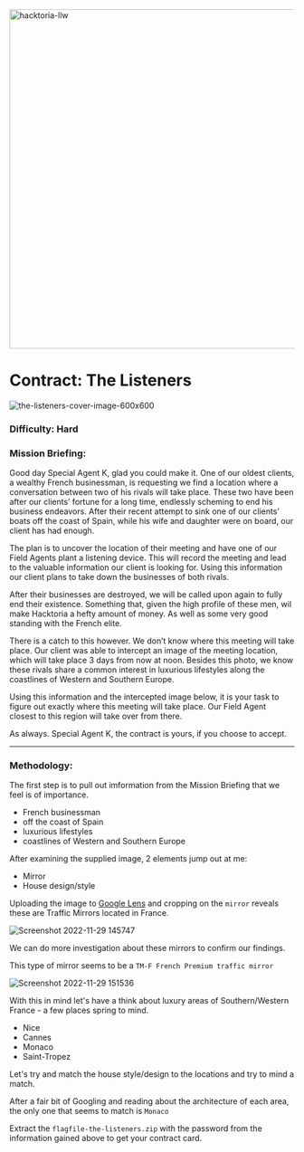 <img width="600" alt="hacktoria-llw" src="https://user-images.githubusercontent.com/117080369/203552008-2d0e0a07-1815-485b-8f3f-ae7ed7258af8.png">

# Contract: The Listeners
![the-listeners-cover-image-600x600](https://user-images.githubusercontent.com/117080369/204564489-03244eb9-d8b4-4931-ad2f-487bac1f344a.png)

### Difficulty: Hard

### Mission Briefing:
Good day Special Agent K, glad you could make it. One of our oldest clients, a wealthy French businessman, is requesting we find a location where a conversation between two of his rivals will take place. These two have been after our clients’ fortune for a long time, endlessly scheming to end his business endeavors. After their recent attempt to sink one of our clients’ boats off the coast of Spain, while his wife and daughter were on board, our client has had enough.

The plan is to uncover the location of their meeting and have one of our Field Agents plant a listening device. This will record the meeting and lead to the valuable information our client is looking for. Using this information our client plans to take down the businesses of both rivals.

After their businesses are destroyed, we will be called upon again to fully end their existence. Something that, given the high profile of these men, wil make Hacktoria a hefty amount of money. As well as some very good standing with the French elite.

There is a catch to this however. We don’t know where this meeting will take place. Our client was able to intercept an image of the meeting location, which will take place 3 days from now at noon. Besides this photo, we know these rivals share a common interest in luxurious lifestyles along the coastlines of Western and Southern Europe.

Using this information and the intercepted image below, it is your task to figure out exactly where this meeting will take place. Our Field Agent closest to this region will take over from there.

As always. Special Agent K, the contract is yours, if you choose to accept.

---

### Methodology:
The first step is to pull out imformation from the Mission Briefing that we feel is of importance.
* French businessman
* off the coast of Spain
* luxurious lifestyles
* coastlines of Western and Southern Europe

After examining the supplied image, 2 elements jump out at me:
* Mirror
* House design/style

Uploading the image to <a href="https://lens.google.com/">Google Lens</a> and cropping on the `mirror` reveals these are Traffic Mirrors located in France.

![Screenshot 2022-11-29 145747](https://user-images.githubusercontent.com/117080369/204566153-574640e8-2b76-49e7-b461-95508cc704fc.png)

We can do more investigation about these mirrors to confirm our findings.

This type of mirror seems to be a `TM-F French Premium traffic mirror`

![Screenshot 2022-11-29 151536](https://user-images.githubusercontent.com/117080369/204568124-1f8b54d5-45e2-498a-86db-1228456c190d.png)

With this in mind let's have a think about luxury areas of Southern/Western France - a few places spring to mind.
* Nice
* Cannes
* Monaco
* Saint-Tropez

Let's try and match the house style/design to the locations and try to mind a match.

After a fair bit of Googling and reading about the architecture of each area, the only one that seems to match is `Monaco`



Extract the `flagfile-the-listeners.zip` with the password from the information gained above to get your contract card.
